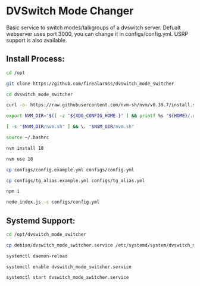 # DVSwitch Mode Changer

Basic service to switch modes/talkgroups of a dvswitch server. Defualt webserver uses port 3000, you can change it in configs/config.yml. USRP support is also available.

## Install Process:
```bash
cd /opt

git clone https://github.com/firealarmss/dvswitch_mode_switcher

cd dvswitch_mode_switcher

curl -o- https://raw.githubusercontent.com/nvm-sh/nvm/v0.39.7/install.sh | bash

export NVM_DIR="$([ -z "${XDG_CONFIG_HOME-}" ] && printf %s "${HOME}/.nvm" || printf %s "${XDG_CONFIG_HOME}/nvm")"

[ -s "$NVM_DIR/nvm.sh" ] && \. "$NVM_DIR/nvm.sh"

source ~/.bashrc

nvm install 18

nvm use 18

cp configs/config.example.yml configs/config.yml

cp configs/tg_alias.example.yml configs/tg_alias.yml

npm i

node index.js -c configs/config.yml
```

## Systemd Support:
```bash
cd /opt/dvswitch_mode_switcher

cp debian/dvswitch_mode_switcher.service /etc/systemd/system/dvswitch_mode_switcher.service

systemctl daemon-reload

systemctl enable dvswitch_mode_switcher.service

systemctl start dvswitch_mode_switcher.service
```
